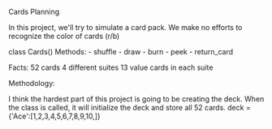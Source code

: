 Cards Planning


In this project, we'll try to simulate a card pack. We make no efforts to recognize the color of cards (r/b)

class Cards()
    Methods:
        - shuffle
        - draw 
        - burn
        - peek
        - return_card

Facts:
52 cards
4 different suites
13 value cards in each suite

Methodology:

I think the hardest part of this project is going to be creating the deck. 
When the class is called, it will initialize the deck and store all 52 cards. 
deck = {'Ace':[1,2,3,4,5,6,7,8,9,10,]}






